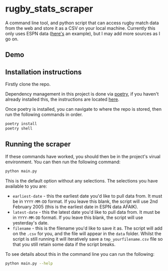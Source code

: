 # rugby_stats_scraper

A command line tool, and python script that can access rugby match data from the web and store it as a CSV on your local machine. Currently this only uses ESPN data ([here's](https://www.espn.co.uk/rugby/scoreboard?date=20220917) an example), but I may add more sources as I go on.

## Demo

## Installation instructions

Firstly clone the repo.

Dependency management in this project is done via [poetry](https://python-poetry.org/), if you haven't already installed this, the instructions are located [here](https://python-poetry.org/docs/#installation).

Once poetry is installed, you can navigate to where the repo is stored, then run the following commands in order.

```bash
poetry install
poetry shell
```

## Running the scraper

If these commands have worked, you should then be in the project's virual environment. You can then run the following command:

```bash
python main.py
```

This is the default option without any selections. The selections you have available to you are:

* `earliest-date` - this the earliest date you'd like to pull data from. It must be in `YYYY-MM-DD` format. If you leave this blank, the script will use 2nd February 2005 (this is the earliest date in ESPN data AFAIK).
* `latest-date` - this the latest date you'd like to pull data from. It must be in `YYYY-MM-DD` formati. If you leave this blank, the script will use yesterday's date.
* `filename` - this is the filename you'd like to save it as. The script will add on the `.csv` for you, and the file will appear in the `data` folder. Whilst the script is still running it will iteratively save a `tmp_yourfilename.csv` file so that you still retain some data if the script breaks.

To see details about this in the command line you can run the following:

```bash
python main.py --help
```
